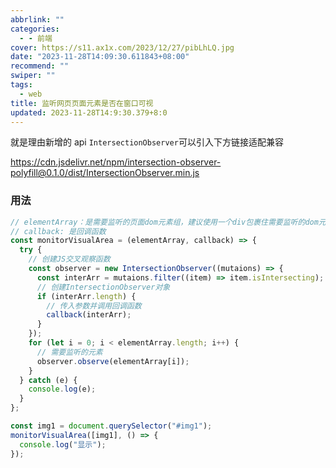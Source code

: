```yaml
---
abbrlink: ""
categories:
  - - 前端
cover: https://s11.ax1x.com/2023/12/27/pibLhLQ.jpg
date: "2023-11-28T14:09:30.611843+08:00"
recommend: ""
swiper: ""
tags:
  - web
title: 监听网页页面元素是否在窗口可视
updated: 2023-11-28T14:9:30.379+8:0
---
```


就是理由新增的 api `IntersectionObserver`可以引入下方链接适配兼容

https://cdn.jsdelivr.net/npm/intersection-observer-polyfill@0.1.0/dist/IntersectionObserver.min.js

### 用法

```js
// elementArray：是需要监听的页面dom元素组，建议使用一个div包裹住需要监听的dom元素
// callback: 是回调函数
const monitorVisualArea = (elementArray, callback) => {
  try {
    // 创建JS交叉观察函数
    const observer = new IntersectionObserver((mutaions) => {
      const interArr = mutaions.filter((item) => item.isIntersecting);
      // 创建IntersectionObserver对象
      if (interArr.length) {
        // 传入参数并调用回调函数
        callback(interArr);
      }
    });
    for (let i = 0; i < elementArray.length; i++) {
      // 需要监听的元素
      observer.observe(elementArray[i]);
    }
  } catch (e) {
    console.log(e);
  }
};
```

```js
const img1 = document.querySelector("#img1");
monitorVisualArea([img1], () => {
  console.log("显示");
});
```

